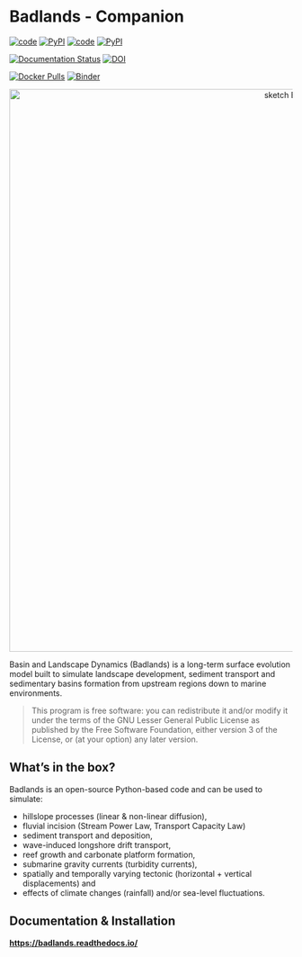 Badlands - Companion
=====

[![code](https://img.shields.io/badge/code-badlands-orange)](https://pypi.org/project/badlands)
[![PyPI](https://img.shields.io/pypi/v/badlands)](https://pypi.org/project/badlands)
[![code](https://img.shields.io/badge/code-companion-orange)](https://pypi.org/project/badlands-companion)
[![PyPI](https://img.shields.io/pypi/v/badlands-companion)](https://pypi.org/project/badlands-companion)


[![Documentation Status](https://readthedocs.org/projects/badlands/badge/?version=latest)](https://badlands.readthedocs.io/en/latest/?badge=latest)      [![DOI](https://zenodo.org/badge/51286954.svg)](https://zenodo.org/badge/latestdoi/51286954)


[![Docker Pulls](https://img.shields.io/docker/pulls/badlandsmodel/pybadlands-demo-dev)](https://cloud.docker.com/u/badlandsmodel/repository/docker/badlandsmodel/badlands)
[![Binder](https://mybinder.org/badge_logo.svg)](https://mybinder.org/v2/gh/badlands-model/badlands-docker/binder?filepath=StartHere.ipynb)

<div align="center">
    <img width=1000 src="https://github.com/badlands-model/badlands/blob/master/badlands/docs/img/view.jpg?raw=true" alt="sketch Badlands" title="sketch of Badlands range of models."</img>
</div>


Basin and Landscape Dynamics (Badlands) is a long-term surface evolution model built to simulate landscape development, sediment transport and sedimentary basins formation from upstream regions down to marine environments.


> This program is free software: you can redistribute it and/or modify it under the terms of the GNU Lesser General Public License as published by the Free Software Foundation, either version 3 of the License, or (at your option) any later version.


## What’s in the box?

Badlands is an open-source Python-based code and can be used to simulate:

+ hillslope processes (linear & non-linear diffusion),
+ fluvial incision (Stream Power Law, Transport Capacity Law)
+ sediment transport and deposition,
+ wave-induced longshore drift transport,
+ reef growth and carbonate platform formation,
+ submarine gravity currents (turbidity currents),
+ spatially and temporally varying tectonic (horizontal + vertical displacements) and
+ effects of climate changes (rainfall) and/or sea-level fluctuations.


## Documentation & Installation

**https://badlands.readthedocs.io/**
